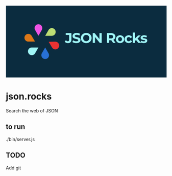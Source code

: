 ![JSON Rocks](images/originallogo.png)

# json.rocks

Search the web of JSON

## to run

./bin/server.js

## TODO

Add git
